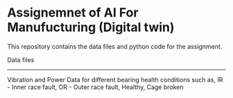 # Assignemnet of AI For Manufucturing (Digital twin)

This repository contains the data files and python code for the assignment.

Data files
*************
Vibration and Power Data for different bearing health conditions such as, IR - Inner race fault, OR - Outer race fault, Healthy, Cage broken
